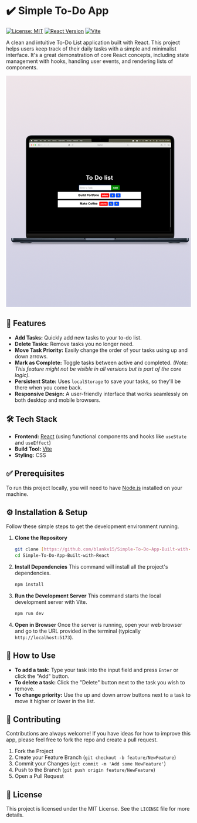 # ✔️ Simple To-Do App

[![License: MIT](https://img.shields.io/badge/License-MIT-yellow.svg)](https://opensource.org/licenses/MIT)
[![React Version](https://img.shields.io/badge/react-^18.2.0-blue.svg)](https://reactjs.org/)
[![Vite](https://img.shields.io/badge/built%20with-Vite-purple.svg)](https://vitejs.dev/)

A clean and intuitive To-Do List application built with React. This project helps users keep track of their daily tasks with a simple and minimalist interface. It's a great demonstration of core React concepts, including state management with hooks, handling user events, and rendering lists of components.

![To-Do App Demo](https://github.com/blankv15/Simple-To-Do-App-Built-with-React/blob/main/assets/1.png)

## 🚀 Features

* **Add Tasks:** Quickly add new tasks to your to-do list.
* **Delete Tasks:** Remove tasks you no longer need.
* **Move Task Priority:** Easily change the order of your tasks using up and down arrows.
* **Mark as Complete:** Toggle tasks between active and completed. *(Note: This feature might not be visible in all versions but is part of the core logic).*
* **Persistent State:** Uses `localStorage` to save your tasks, so they'll be there when you come back.
* **Responsive Design:** A user-friendly interface that works seamlessly on both desktop and mobile browsers.

## 🛠️ Tech Stack

* **Frontend:** [React](https://reactjs.org/) (using functional components and hooks like `useState` and `useEffect`)
* **Build Tool:** [Vite](https://vitejs.dev/)
* **Styling:** CSS

## ✅ Prerequisites

To run this project locally, you will need to have [Node.js](https://nodejs.org/en/download/) installed on your machine.

## ⚙️ Installation & Setup

Follow these simple steps to get the development environment running.

1.  **Clone the Repository**
    ```sh
    git clone [https://github.com/blankv15/Simple-To-Do-App-Built-with-React.git](https://github.com/blankv15/Simple-To-Do-App-Built-with-React.git)
    cd Simple-To-Do-App-Built-with-React
    ```

2.  **Install Dependencies**
    This command will install all the project's dependencies.
    ```sh
    npm install
    ```

3.  **Run the Development Server**
    This command starts the local development server with Vite.
    ```sh
    npm run dev
    ```

4.  **Open in Browser**
    Once the server is running, open your web browser and go to the URL provided in the terminal (typically `http://localhost:5173`).

## 📖 How to Use

* **To add a task:** Type your task into the input field and press `Enter` or click the "Add" button.
* **To delete a task:** Click the "Delete" button next to the task you wish to remove.
* **To change priority:** Use the up and down arrow buttons next to a task to move it higher or lower in the list.

## 🤝 Contributing

Contributions are always welcome! If you have ideas for how to improve this app, please feel free to fork the repo and create a pull request.

1.  Fork the Project
2.  Create your Feature Branch (`git checkout -b feature/NewFeature`)
3.  Commit your Changes (`git commit -m 'Add some NewFeature'`)
4.  Push to the Branch (`git push origin feature/NewFeature`)
5.  Open a Pull Request

## 📄 License

This project is licensed under the MIT License. See the `LICENSE` file for more details.